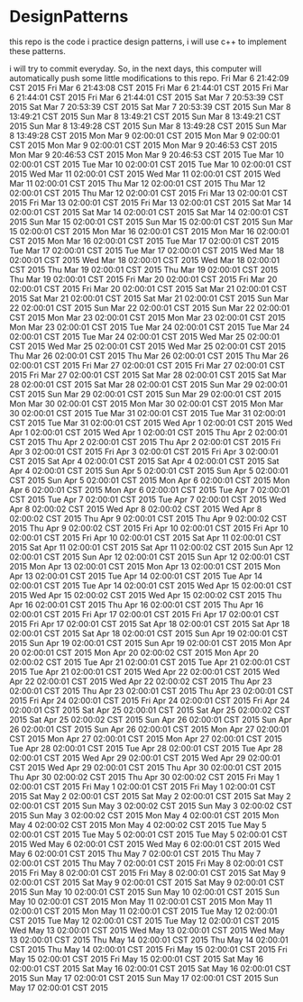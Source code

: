 # DesignPatterns
this repo is the code i practice design patterns, i will use c++ to implement these patterns.

i will try to commit everyday. So, in the next days, this computer will automatically push some little modifications to this repo.
Fri Mar  6 21:42:09 CST 2015
Fri Mar  6 21:43:08 CST 2015
Fri Mar  6 21:44:01 CST 2015
Fri Mar  6 21:44:01 CST 2015
Fri Mar  6 21:44:01 CST 2015
Sat Mar  7 20:53:39 CST 2015
Sat Mar  7 20:53:39 CST 2015
Sat Mar  7 20:53:39 CST 2015
Sun Mar  8 13:49:21 CST 2015
Sun Mar  8 13:49:21 CST 2015
Sun Mar  8 13:49:21 CST 2015
Sun Mar  8 13:49:28 CST 2015
Sun Mar  8 13:49:28 CST 2015
Sun Mar  8 13:49:28 CST 2015
Mon Mar  9 02:00:01 CST 2015
Mon Mar  9 02:00:01 CST 2015
Mon Mar  9 02:00:01 CST 2015
Mon Mar  9 20:46:53 CST 2015
Mon Mar  9 20:46:53 CST 2015
Mon Mar  9 20:46:53 CST 2015
Tue Mar 10 02:00:01 CST 2015
Tue Mar 10 02:00:01 CST 2015
Tue Mar 10 02:00:01 CST 2015
Wed Mar 11 02:00:01 CST 2015
Wed Mar 11 02:00:01 CST 2015
Wed Mar 11 02:00:01 CST 2015
Thu Mar 12 02:00:01 CST 2015
Thu Mar 12 02:00:01 CST 2015
Thu Mar 12 02:00:01 CST 2015
Fri Mar 13 02:00:01 CST 2015
Fri Mar 13 02:00:01 CST 2015
Fri Mar 13 02:00:01 CST 2015
Sat Mar 14 02:00:01 CST 2015
Sat Mar 14 02:00:01 CST 2015
Sat Mar 14 02:00:01 CST 2015
Sun Mar 15 02:00:01 CST 2015
Sun Mar 15 02:00:01 CST 2015
Sun Mar 15 02:00:01 CST 2015
Mon Mar 16 02:00:01 CST 2015
Mon Mar 16 02:00:01 CST 2015
Mon Mar 16 02:00:01 CST 2015
Tue Mar 17 02:00:01 CST 2015
Tue Mar 17 02:00:01 CST 2015
Tue Mar 17 02:00:01 CST 2015
Wed Mar 18 02:00:01 CST 2015
Wed Mar 18 02:00:01 CST 2015
Wed Mar 18 02:00:01 CST 2015
Thu Mar 19 02:00:01 CST 2015
Thu Mar 19 02:00:01 CST 2015
Thu Mar 19 02:00:01 CST 2015
Fri Mar 20 02:00:01 CST 2015
Fri Mar 20 02:00:01 CST 2015
Fri Mar 20 02:00:01 CST 2015
Sat Mar 21 02:00:01 CST 2015
Sat Mar 21 02:00:01 CST 2015
Sat Mar 21 02:00:01 CST 2015
Sun Mar 22 02:00:01 CST 2015
Sun Mar 22 02:00:01 CST 2015
Sun Mar 22 02:00:01 CST 2015
Mon Mar 23 02:00:01 CST 2015
Mon Mar 23 02:00:01 CST 2015
Mon Mar 23 02:00:01 CST 2015
Tue Mar 24 02:00:01 CST 2015
Tue Mar 24 02:00:01 CST 2015
Tue Mar 24 02:00:01 CST 2015
Wed Mar 25 02:00:01 CST 2015
Wed Mar 25 02:00:01 CST 2015
Wed Mar 25 02:00:01 CST 2015
Thu Mar 26 02:00:01 CST 2015
Thu Mar 26 02:00:01 CST 2015
Thu Mar 26 02:00:01 CST 2015
Fri Mar 27 02:00:01 CST 2015
Fri Mar 27 02:00:01 CST 2015
Fri Mar 27 02:00:01 CST 2015
Sat Mar 28 02:00:01 CST 2015
Sat Mar 28 02:00:01 CST 2015
Sat Mar 28 02:00:01 CST 2015
Sun Mar 29 02:00:01 CST 2015
Sun Mar 29 02:00:01 CST 2015
Sun Mar 29 02:00:01 CST 2015
Mon Mar 30 02:00:01 CST 2015
Mon Mar 30 02:00:01 CST 2015
Mon Mar 30 02:00:01 CST 2015
Tue Mar 31 02:00:01 CST 2015
Tue Mar 31 02:00:01 CST 2015
Tue Mar 31 02:00:01 CST 2015
Wed Apr  1 02:00:01 CST 2015
Wed Apr  1 02:00:01 CST 2015
Wed Apr  1 02:00:01 CST 2015
Thu Apr  2 02:00:01 CST 2015
Thu Apr  2 02:00:01 CST 2015
Thu Apr  2 02:00:01 CST 2015
Fri Apr  3 02:00:01 CST 2015
Fri Apr  3 02:00:01 CST 2015
Fri Apr  3 02:00:01 CST 2015
Sat Apr  4 02:00:01 CST 2015
Sat Apr  4 02:00:01 CST 2015
Sat Apr  4 02:00:01 CST 2015
Sun Apr  5 02:00:01 CST 2015
Sun Apr  5 02:00:01 CST 2015
Sun Apr  5 02:00:01 CST 2015
Mon Apr  6 02:00:01 CST 2015
Mon Apr  6 02:00:01 CST 2015
Mon Apr  6 02:00:01 CST 2015
Tue Apr  7 02:00:01 CST 2015
Tue Apr  7 02:00:01 CST 2015
Tue Apr  7 02:00:01 CST 2015
Wed Apr  8 02:00:02 CST 2015
Wed Apr  8 02:00:02 CST 2015
Wed Apr  8 02:00:02 CST 2015
Thu Apr  9 02:00:01 CST 2015
Thu Apr  9 02:00:02 CST 2015
Thu Apr  9 02:00:02 CST 2015
Fri Apr 10 02:00:01 CST 2015
Fri Apr 10 02:00:01 CST 2015
Fri Apr 10 02:00:01 CST 2015
Sat Apr 11 02:00:01 CST 2015
Sat Apr 11 02:00:01 CST 2015
Sat Apr 11 02:00:02 CST 2015
Sun Apr 12 02:00:01 CST 2015
Sun Apr 12 02:00:01 CST 2015
Sun Apr 12 02:00:01 CST 2015
Mon Apr 13 02:00:01 CST 2015
Mon Apr 13 02:00:01 CST 2015
Mon Apr 13 02:00:01 CST 2015
Tue Apr 14 02:00:01 CST 2015
Tue Apr 14 02:00:01 CST 2015
Tue Apr 14 02:00:01 CST 2015
Wed Apr 15 02:00:01 CST 2015
Wed Apr 15 02:00:02 CST 2015
Wed Apr 15 02:00:02 CST 2015
Thu Apr 16 02:00:01 CST 2015
Thu Apr 16 02:00:01 CST 2015
Thu Apr 16 02:00:01 CST 2015
Fri Apr 17 02:00:01 CST 2015
Fri Apr 17 02:00:01 CST 2015
Fri Apr 17 02:00:01 CST 2015
Sat Apr 18 02:00:01 CST 2015
Sat Apr 18 02:00:01 CST 2015
Sat Apr 18 02:00:01 CST 2015
Sun Apr 19 02:00:01 CST 2015
Sun Apr 19 02:00:01 CST 2015
Sun Apr 19 02:00:01 CST 2015
Mon Apr 20 02:00:01 CST 2015
Mon Apr 20 02:00:02 CST 2015
Mon Apr 20 02:00:02 CST 2015
Tue Apr 21 02:00:01 CST 2015
Tue Apr 21 02:00:01 CST 2015
Tue Apr 21 02:00:01 CST 2015
Wed Apr 22 02:00:01 CST 2015
Wed Apr 22 02:00:01 CST 2015
Wed Apr 22 02:00:02 CST 2015
Thu Apr 23 02:00:01 CST 2015
Thu Apr 23 02:00:01 CST 2015
Thu Apr 23 02:00:01 CST 2015
Fri Apr 24 02:00:01 CST 2015
Fri Apr 24 02:00:01 CST 2015
Fri Apr 24 02:00:01 CST 2015
Sat Apr 25 02:00:01 CST 2015
Sat Apr 25 02:00:02 CST 2015
Sat Apr 25 02:00:02 CST 2015
Sun Apr 26 02:00:01 CST 2015
Sun Apr 26 02:00:01 CST 2015
Sun Apr 26 02:00:01 CST 2015
Mon Apr 27 02:00:01 CST 2015
Mon Apr 27 02:00:01 CST 2015
Mon Apr 27 02:00:01 CST 2015
Tue Apr 28 02:00:01 CST 2015
Tue Apr 28 02:00:01 CST 2015
Tue Apr 28 02:00:01 CST 2015
Wed Apr 29 02:00:01 CST 2015
Wed Apr 29 02:00:01 CST 2015
Wed Apr 29 02:00:01 CST 2015
Thu Apr 30 02:00:01 CST 2015
Thu Apr 30 02:00:02 CST 2015
Thu Apr 30 02:00:02 CST 2015
Fri May  1 02:00:01 CST 2015
Fri May  1 02:00:01 CST 2015
Fri May  1 02:00:01 CST 2015
Sat May  2 02:00:01 CST 2015
Sat May  2 02:00:01 CST 2015
Sat May  2 02:00:01 CST 2015
Sun May  3 02:00:02 CST 2015
Sun May  3 02:00:02 CST 2015
Sun May  3 02:00:02 CST 2015
Mon May  4 02:00:01 CST 2015
Mon May  4 02:00:02 CST 2015
Mon May  4 02:00:02 CST 2015
Tue May  5 02:00:01 CST 2015
Tue May  5 02:00:01 CST 2015
Tue May  5 02:00:01 CST 2015
Wed May  6 02:00:01 CST 2015
Wed May  6 02:00:01 CST 2015
Wed May  6 02:00:01 CST 2015
Thu May  7 02:00:01 CST 2015
Thu May  7 02:00:01 CST 2015
Thu May  7 02:00:01 CST 2015
Fri May  8 02:00:01 CST 2015
Fri May  8 02:00:01 CST 2015
Fri May  8 02:00:01 CST 2015
Sat May  9 02:00:01 CST 2015
Sat May  9 02:00:01 CST 2015
Sat May  9 02:00:01 CST 2015
Sun May 10 02:00:01 CST 2015
Sun May 10 02:00:01 CST 2015
Sun May 10 02:00:01 CST 2015
Mon May 11 02:00:01 CST 2015
Mon May 11 02:00:01 CST 2015
Mon May 11 02:00:01 CST 2015
Tue May 12 02:00:01 CST 2015
Tue May 12 02:00:01 CST 2015
Tue May 12 02:00:01 CST 2015
Wed May 13 02:00:01 CST 2015
Wed May 13 02:00:01 CST 2015
Wed May 13 02:00:01 CST 2015
Thu May 14 02:00:01 CST 2015
Thu May 14 02:00:01 CST 2015
Thu May 14 02:00:01 CST 2015
Fri May 15 02:00:01 CST 2015
Fri May 15 02:00:01 CST 2015
Fri May 15 02:00:01 CST 2015
Sat May 16 02:00:01 CST 2015
Sat May 16 02:00:01 CST 2015
Sat May 16 02:00:01 CST 2015
Sun May 17 02:00:01 CST 2015
Sun May 17 02:00:01 CST 2015
Sun May 17 02:00:01 CST 2015
